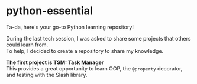 # python-essential
Ta-da, here's your go-to Python learning repository!

During the last tech session, I was asked to share some projects that others could learn from.  
To help, I decided to create a repository to share my knowledge.

**The first project is TSM: Task Manager**  
This provides a great opportunity to learn OOP, the `@property` decorator, and testing with the Slash library.
